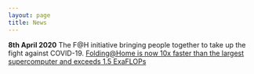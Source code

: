 ```yaml
---
layout: page
title: News
---
```


**8th April 2020**
The F@H initiative bringing people together to take up the fight against COVID-19. <a href="https://www.anandtech.com/show/15661/folding-at-home-reaches-exascale-1000000000000000000-operations-per-second-for-covid-19" target="_blank_">Folding@Home is now 10x faster than the largest supercomputer and exceeds 1.5 ExaFLOPs</a>
